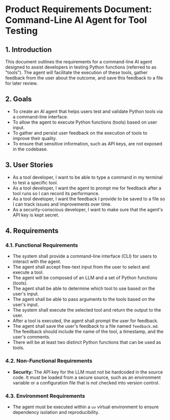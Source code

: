 # Product Requirements Document: Command-Line AI Agent for Tool Testing

## 1. Introduction

This document outlines the requirements for a command-line AI agent designed to assist developers in testing Python functions (referred to as "tools"). The agent will facilitate the execution of these tools, gather feedback from the user about the outcome, and save this feedback to a file for later review.

## 2. Goals

*   To create an AI agent that helps users test and validate Python tools via a command-line interface.
*   To allow the agent to execute Python functions (tools) based on user input.
*   To gather and persist user feedback on the execution of tools to improve their quality.
*   To ensure that sensitive information, such as API keys, are not exposed in the codebase.

## 3. User Stories

*   As a tool developer, I want to be able to type a command in my terminal to test a specific tool.
*   As a tool developer, I want the agent to prompt me for feedback after a tool runs so I can record its performance.
*   As a tool developer, I want the feedback I provide to be saved to a file so I can track issues and improvements over time.
*   As a security-conscious developer, I want to make sure that the agent's API key is kept secret.

## 4. Requirements

### 4.1. Functional Requirements

*   The system shall provide a command-line interface (CLI) for users to interact with the agent.
*   The agent shall accept free-text input from the user to select and execute a tool.
*   The agent will be composed of an LLM and a set of Python functions (tools).
*   The agent shall be able to determine which tool to use based on the user's input.
*   The agent shall be able to pass arguments to the tools based on the user's input.
*   The system shall execute the selected tool and return the output to the user.
*   After a tool is executed, the agent shall prompt the user for feedback.
*   The agent shall save the user's feedback to a file named `feedback.md`. The feedback should include the name of the tool, a timestamp, and the user's comments.
*   There will be at least two distinct Python functions that can be used as tools.

### 4.2. Non-Functional Requirements

*   **Security:** The API key for the LLM must not be hardcoded in the source code. It must be loaded from a secure source, such as an environment variable or a configuration file that is not checked into version control.

### 4.3. Environment Requirements

*   The agent must be executed within a `uv` virtual environment to ensure dependency isolation and reproducibility.